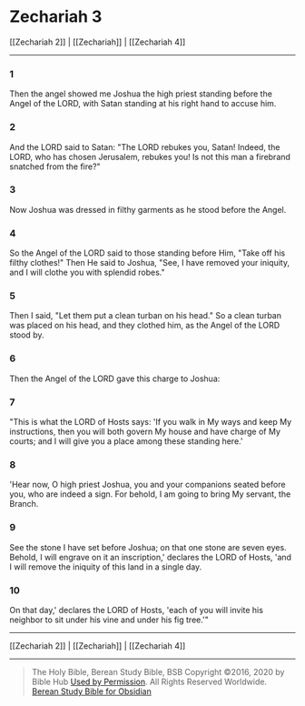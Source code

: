 # Zechariah 3

[[Zechariah 2]] | [[Zechariah]] | [[Zechariah 4]]

---

### 1
Then the angel showed me Joshua the high priest standing before the Angel of the LORD, with Satan standing at his right hand to accuse him.

### 2
And the LORD said to Satan: "The LORD rebukes you, Satan! Indeed, the LORD, who has chosen Jerusalem, rebukes you! Is not this man a firebrand snatched from the fire?"

### 3
Now Joshua was dressed in filthy garments as he stood before the Angel.

### 4
So the Angel of the LORD said to those standing before Him, "Take off his filthy clothes!" Then He said to Joshua, "See, I have removed your iniquity, and I will clothe you with splendid robes."

### 5
Then I said, "Let them put a clean turban on his head." So a clean turban was placed on his head, and they clothed him, as the Angel of the LORD stood by.

### 6
Then the Angel of the LORD gave this charge to Joshua:

### 7
"This is what the LORD of Hosts says: 'If you walk in My ways and keep My instructions, then you will both govern My house and have charge of My courts; and I will give you a place among these standing here.'

### 8
'Hear now, O high priest Joshua, you and your companions seated before you, who are indeed a sign. For behold, I am going to bring My servant, the Branch.

### 9
See the stone I have set before Joshua; on that one stone are seven eyes. Behold, I will engrave on it an inscription,' declares the LORD of Hosts, 'and I will remove the iniquity of this land in a single day.

### 10
On that day,' declares the LORD of Hosts, 'each of you will invite his neighbor to sit under his vine and under his fig tree.'"

---

[[Zechariah 2]] | [[Zechariah]] | [[Zechariah 4]]

---

> The Holy Bible, Berean Study Bible, BSB
> Copyright &copy;2016, 2020 by Bible Hub
> [Used by Permission](https://berean.bible/terms.htm). All Rights Reserved Worldwide.
> [Berean Study Bible for Obsidian](https://github.com/gapmiss/berean-study-bible-for-obsidian)</small>

